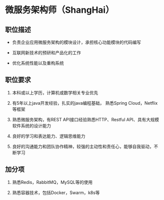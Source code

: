 # 微服务架构师（ShangHai）

## 职位描述

- 负责企业应用微服务架构的模块设计，承担核心功能模块的代码编写

- 互联网新技术的预研和产品化的工作

- 优化系统性能以及重构系统


## 职位要求

1. 本科或以上学历，计算机或数学相关专业优先

2. 有5年以上java开发经验，扎实的java编程基础， 熟悉Spring Cloud，Netflix等框架

3. 熟悉微服务架构，有REST API接口经验熟悉HTTP、Restful API、具有大规模软件系统的设计能力

4. 良好的学习和表达能力、逻辑思维能力

5. 良好的沟通能力和团队协作精神，较强的主动性和责任心，能够自我驱动，不断学习



## 加分项

1. 熟悉Redis，RabbitMQ，MySQL等的使用

2. 熟悉容器技术，包括Docker，Swarm，k8s等
